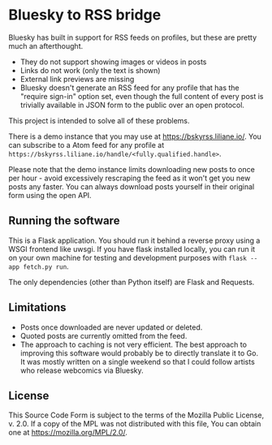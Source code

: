 # Bluesky to RSS bridge

Bluesky has built in support for RSS feeds on profiles, but these are
pretty much an afterthought.

 * They do not support showing images or videos in posts
 * Links do not work (only the text is shown)
 * External link previews are missing
 * Bluesky doesn't generate an RSS feed for any profile that has the
"require sign-in" option set, even though the full content of every post
is trivially available in JSON form to the public over an open protocol.

This project is intended to solve all of these problems.

There is a demo instance that you may use at
https://bskyrss.liliane.io/. You can subscribe to a Atom feed for any
profile at `https://bskyrss.liliane.io/handle/<fully.qualified.handle>`.

Please note that the demo instance limits downloading new posts to once
per hour - avoid excessively rescraping the feed as it won't get you new
posts any faster. You can always download posts yourself in their
original form using the open API.

## Running the software

This is a Flask application. You should run it behind a reverse proxy
using a WSGI frontend like uwsgi. If you have flask installed locally,
you can run it on your own machine for testing and development purposes
with `flask --app fetch.py run`.

The only dependencies (other than Python itself) are Flask and Requests.

## Limitations

 * Posts once downloaded are never updated or deleted.
 * Quoted posts are currently omitted from the feed.
 * The approach to caching is not very efficient. The best approach to
improving this software would probably be to directly translate it to
Go. It was mostly written on a single weekend so that I could follow
artists who release webcomics via Bluesky.

## License

This Source Code Form is subject to the terms of the Mozilla Public
License, v. 2.0. If a copy of the MPL was not distributed with this
file, You can obtain one at https://mozilla.org/MPL/2.0/.
